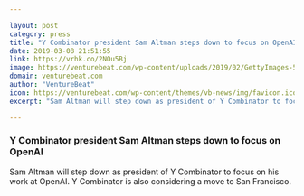 ```yaml
---

layout: post
category: press
title: "Y Combinator president Sam Altman steps down to focus on OpenAI"
date: 2019-03-08 21:51:55
link: https://vrhk.co/2NOu5Bj
image: https://venturebeat.com/wp-content/uploads/2019/02/GettyImages-545523518.jpg?w=1200&strip=all
domain: venturebeat.com
author: "VentureBeat"
icon: https://venturebeat.com/wp-content/themes/vb-news/img/favicon.ico
excerpt: "Sam Altman will step down as president of Y Combinator to focus on his work at OpenAI. Y Combinator is also considering a move to San Francisco."

---
```


### Y Combinator president Sam Altman steps down to focus on OpenAI

Sam Altman will step down as president of Y Combinator to focus on his work at OpenAI. Y Combinator is also considering a move to San Francisco.